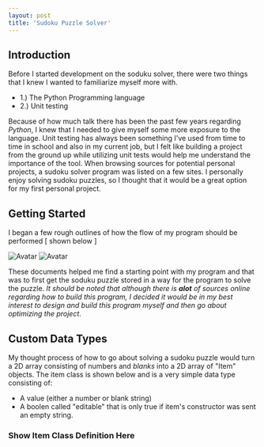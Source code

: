 ```yaml
---
layout: post
title: 'Sudoku Puzzle Solver'
---
```

## Introduction ##
Before I started development on the soduku solver, there were two things that I knew I wanted to familiarize myself more with. 
- 1.) The Python Programming language 
- 2.) Unit testing 

Because of how much talk there has been the past few years regarding *Python*, I knew that I needed to give myself some more exposure to the language. Unit testing has always been something I've used from time to time in school and also in my current job, but I felt like building a project from the ground up while utilizing unit tests would help me understand the importance of the tool. When browsing sources for potential personal projects, a sudoku solver program was listed on a few sites. I personally enjoy solving sudoku puzzles, so I thought that it would be a great option for my first personal project. 

## Getting Started ##

I began a few rough outlines of how the flow of my program should be performed [ shown below ] 




<img src="{{ site.github.url }}/assets/img\projects/sudoku/Rough draw up of Sudoku plan.png" alt="Avatar" class ="image">

<img src="{{ site.github.url }}/assets/img\projects/sudoku/more refine sudo code .png" alt="Avatar" class="image">



These documents helped me find a starting point with my program and that was to first get the soduku puzzle stored in a way for the program to solve the puzzle. *It should be noted that although there is **alot** of sources online regarding how to build this program, I decided it would be in my best interest to design and build this program myself and then go about optimizing the project*. 

## Custom Data Types ## 

My thought process of how to go about solving a sudoku puzzle would turn a 2D array consisting of numbers and *blanks* into a 2D array of "Item" objects. The item class is shown below and is a very simple data type consisting of: 
- A value (either a number or blank string)
- A boolen called "editable" that is only true if item's constructor was sent an empty string. 

### Show Item Class Definition Here ###






